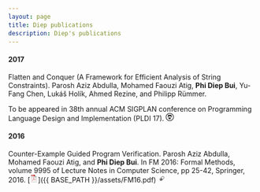 ```yaml
---
layout: page
title: Diep publications
description: Diep's publications
---
```

 

<!-- ### <a name="book"></a>book -->

#### 2017
Flatten and Conquer (A Framework for Efficient Analysis of String Constraints).
Parosh Aziz Abdulla, Mohamed Faouzi Atig, **Phi Diep Bui**, Yu-Fang Chen, Lukáš Holík, Ahmed Rezine, and Philipp Rümmer. 

To be appeared in 38th annual ACM SIGPLAN conference on Programming Language Design and Implementation (PLDI 17).
[![GitHub](icons16/github-icon.png)](https://github.com/diepbp/fat)
#### 2016

Counter-Example Guided Program Verification. Parosh Aziz Abdulla, Mohamed Faouzi Atig, and **Phi Diep Bui**. 
In FM 2016: Formal Methods, volume 9995 of Lecture Notes in Computer Science, pp 25-42, Springer, 2016.
[![pdf (1.5M)](icons16/pdf-icon.png)]({{ BASE_PATH }}/assets/FM16.pdf)
[![supporting info](icons16/supp-icon.png)](http://link.springer.com/chapter/10.1007%2F978-3-319-48989-6_2)
<!--[![Abstract](icons16/pubmed-icon.png)](http://www.bepress.com/jhubiostat/paper125) -->
<!--[![GitHub](icons16/github-icon.png)](https://github.com/kbroman/phyloQTLpaper) -->

